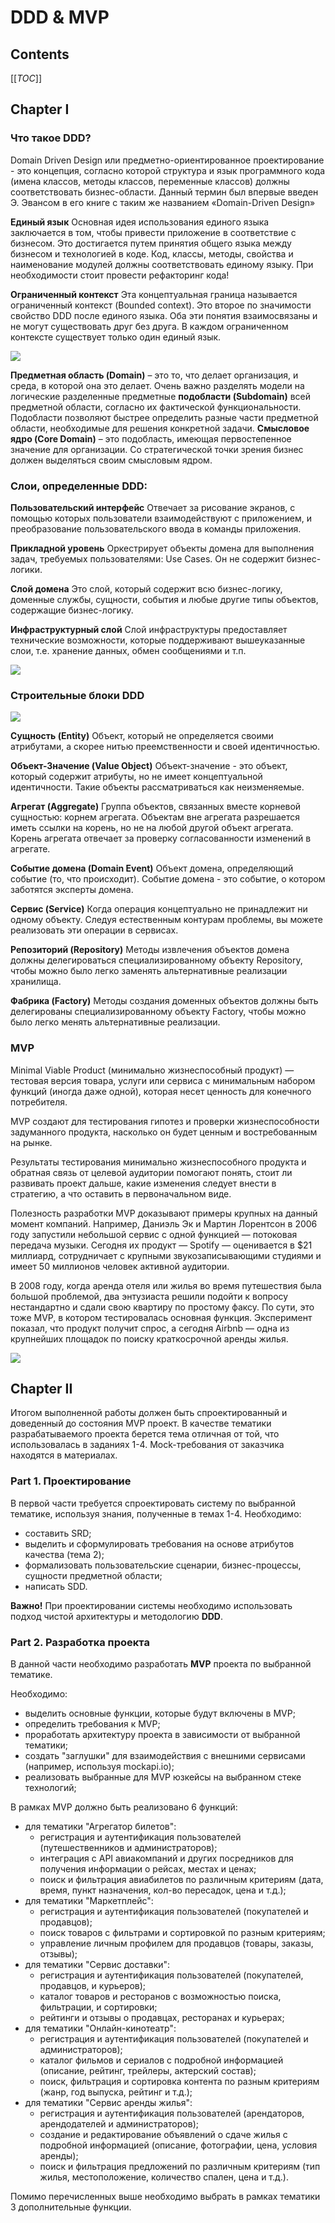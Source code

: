 # DDD & MVP

## Contents

[[_TOC_]]

## Chapter I 

### Что такое DDD?
Domain Driven Design или предметно-ориентированное проектирование -  это концепция, согласно которой структура и язык программного кода (имена классов, методы классов, переменные классов) должны соответствовать бизнес-области. Данный термин был впервые введен Э. Эвансом в его книге с таким же названием «Domain-Driven Design»

**Единый язык**
Основная идея использования единого языка заключается в том, чтобы привести приложение в соответствие с бизнесом. Это достигается путем принятия общего языка между бизнесом и технологией в коде. 
Код, классы, методы, свойства и наименование модулей должны соответствовать единому языку. При необходимости стоит провести рефакторинг кода!

**Ограниченный контекст**
Эта концептуальная граница называется ограниченный контекст (Bounded context). Это второе по значимости свойство DDD после единого языка. Оба эти понятия взаимосвязаны и не могут существовать друг без друга.
В каждом ограниченном контексте существует только один единый язык.

![](./misc/images/Domain-driven-design-recept-dlya-pragmatika-21.jpeg)

**Предметная область (Domain)** – это то, что делает организация, и среда, в которой она это делает.  Очень важно разделять модели на логические разделенные предметные **подобласти (Subdomain)** всей предметной области, согласно их фактической функциональности. Подобласти позволяют быстрее определить разные части предметной области, необходимые для решения конкретной задачи.
**Смысловое ядро (Core Domain)** – это подобласть, имеющая первостепенное значение для организации. Со стратегической точки зрения бизнес должен выделяться своим смысловым ядром.

### Слои, определенные DDD:

**Пользовательский интерфейс**
Отвечает за рисование экранов, с помощью которых пользователи взаимодействуют с приложением, и преобразование пользовательского ввода в команды приложения.

**Прикладной уровень**
Оркестрирует объекты домена для выполнения задач, требуемых пользователями: Use Cases. Он не содержит бизнес-логики. 

**Слой домена**
Это слой, который содержит всю бизнес-логику, доменные службы, сущности, события и любые другие типы объектов, содержащие бизнес-логику. 

**Инфраструктурный слой**
Слой инфраструктуры предоставляет технические возможности, которые поддерживают вышеуказанные слои, т.е. хранение данных, обмен сообщениями и т.п.

![](./misc/images/ddd.jpg)

### Строительные блоки DDD

![](./misc/images/PatternsDDD.png)

**Сущность (Entity)**
Объект, который не определяется своими атрибутами, а скорее нитью преемственности и своей идентичностью.


**Объект-Значение (Value Object)**
Объект-значение - это объект, который содержит атрибуты, но не имеет концептуальной идентичности. Такие объекты рассматриваться как неизменяемые.

**Агрегат (Aggregate)**
Группа объектов, связанных вместе корневой сущностью: корнем агрегата. Объектам вне агрегата разрешается иметь ссылки на корень, но не на любой другой объект агрегата. Корень агрегата отвечает за проверку согласованности изменений в агрегате.

**Событие домена (Domain Event)**
Объект домена, определяющий событие (то, что происходит). Событие домена - это событие, о котором заботятся эксперты домена.

**Сервис (Service)**
Когда операция концептуально не принадлежит ни одному объекту. Следуя естественным контурам проблемы, вы можете реализовать эти операции в сервисах. 

**Репозиторий (Repository)**
Методы извлечения объектов домена должны делегироваться специализированному объекту Repository, чтобы можно было легко заменять альтернативные реализации хранилища.

**Фабрика (Factory)**
Методы создания доменных объектов должны быть делегированы специализированному объекту Factory, чтобы можно было легко менять альтернативные реализации.

### MVP
Minimal Viable Product (минимально жизнеспособный продукт) — тестовая версия товара, услуги или сервиса с минимальным набором функций (иногда даже одной), которая несет ценность для конечного потребителя.

MVP создают для тестирования гипотез и проверки жизнеспособности задуманного продукта, насколько он будет ценным и востребованным на рынке.

Результаты тестирования минимально жизнеспособного продукта и обратная связь от целевой аудитории помогают понять, стоит ли развивать проект дальше, какие изменения следует внести в стратегию, а что оставить в первоначальном виде.

Полезность разработки MVP доказывают примеры крупных на данный момент компаний. Например, Даниэль Эк и Мартин Лорентсон в 2006 году запустили небольшой сервис с одной функцией — потоковая передача музыки. Сегодня их продукт — Spotify — оценивается в $21 миллиард, сотрудничает с крупными звукозаписывающими студиями и имеет 50 миллионов человек активной аудитории.

В 2008 году, когда аренда отеля или жилья во время путешествия была большой проблемой, два энтузиаста решили подойти к вопросу нестандартно и сдали свою квартиру по простому факсу. По сути, это тоже MVP, в котором тестировалась основная функция. Эксперимент показал, что продукт получит спрос, а сегодня Airbnb — одна из крупнейших площадок по поиску краткосрочной аренды жилья.

![](./misc/images/mvp.jpg)


## Chapter II

Итогом выполненной работы должен быть спроектированный и доведенный до состояния MVP проект. В качестве тематики разрабатываемого проекта берется тема отличная от той, что использовалась в заданиях 1-4. Mock-требования от заказчика находятся в материалах.

### Part 1. Проектирование

В первой части требуется спроектировать систему по выбранной тематике, используя знания, полученные в темах 1-4. Необходимо:
* составить SRD;
* выделить и сформулировать требования на основе атрибутов качества (тема 2);
* формализовать пользовательские сценарии, бизнес-процессы, сущности предметной области;
* написать SDD.

**Важно!** При проектировании системы необходимо использовать подход чистой архитектуры и методологию **DDD**.

### Part 2. Разработка проекта

В данной части необходимо разработать **MVP** проекта по выбранной тематике.

Необходимо:
* выделить основные функции, которые будут включены в MVP;
* определить требования к MVP;
* проработать архитектуру проекта в зависимости от выбранной тематики;
* создать \"заглушки\" для взаимодействия с внешними сервисами (например, используя mockapi.io);
* реализовать выбранные для MVP юзкейсы на выбранном стеке технологий;

В рамках MVP должно быть реализовано 6 функций:
* для тематики \"Агрегатор билетов\":
    * регистрация и аутентификация пользователей (путешественников и администраторов);
    * интеграция с API авиакомпаний и других посредников для получения информации о рейсах, местах и ценах;
    * поиск и фильтрация авиабилетов по различным критериям (дата, время, пункт назначения, кол-во пересадок, цена и т.д.);
* для тематики \"Маркетплейс\":
    * регистрация и аутентификация пользователей (покупателей и продавцов);
    * поиск товаров с фильтрами и сортировкой по разным критериям;
    * управление личным профилем для продавцов (товары, заказы, отзывы);
* для тематики \"Сервис доставки\":
    * регистрация и аутентификация пользователей (покупателей, продавцов, и курьеров);
    * каталог товаров и ресторанов с возможностью поиска, фильтрации, и сортировки;
    * рейтинги и отзывы о продавцах, ресторанах и курьерах;
* для тематики \"Онлайн-кинотеатр\":
    * регистрация и аутентификация пользователей (покупателей и администраторов);
    * каталог фильмов и сериалов с подробной информацией (описание, рейтинг, трейлеры, актерский состав);
    * поиск, фильтрация и сортировка контента по разным критериям (жанр, год выпуска, рейтинг и т.д.);
* для тематики \"Сервис аренды жилья\":
    * регистрация и аутентификация пользователей (арендаторов, арендодателей и администраторов);
    * создание и редактирование объявлений о сдаче жилья с подробной информацией (описание, фотографии, цена, условия аренды);
    * поиск и фильтрация предложений по различным критериям (тип жилья, местоположение, количество спален, цена и т.д.).

Помимо перечисленных выше необходимо выбрать в рамках тематики 3 дополнительные функции.
